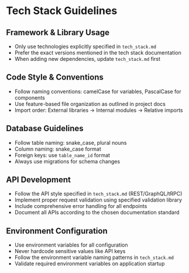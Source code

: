 # Tech Stack Guidelines

## Framework & Library Usage
- Only use technologies explicitly specified in `tech_stack.md`
- Prefer the exact versions mentioned in the tech stack documentation
- When adding new dependencies, update `tech_stack.md` first

## Code Style & Conventions
- Follow naming conventions: camelCase for variables, PascalCase for components
- Use feature-based file organization as outlined in project docs
- Import order: External libraries → Internal modules → Relative imports

## Database Guidelines
- Follow table naming: snake_case, plural nouns
- Column naming: snake_case format
- Foreign keys: use `table_name_id` format
- Always use migrations for schema changes

## API Development
- Follow the API style specified in `tech_stack.md` (REST/GraphQL/tRPC)
- Implement proper request validation using specified validation library
- Include comprehensive error handling for all endpoints
- Document all APIs according to the chosen documentation standard

## Environment Configuration
- Use environment variables for all configuration
- Never hardcode sensitive values like API keys
- Follow the environment variable naming patterns in `tech_stack.md`
- Validate required environment variables on application startup
